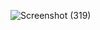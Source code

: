 ![Screenshot (319)](https://user-images.githubusercontent.com/48250220/193275722-0d9c95a7-876d-41a7-82a0-6afd05e6b58a.png)
